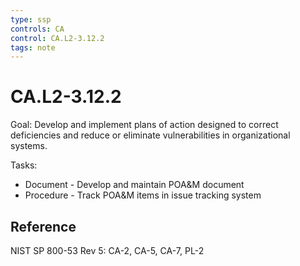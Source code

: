```yaml
---
type: ssp
controls: CA
control: CA.L2-3.12.2
tags: note
---
```


# CA.L2-3.12.2

Goal: Develop and implement plans of action designed to correct deficiencies and reduce or eliminate vulnerabilities in organizational systems.

Tasks:

- Document - Develop and maintain POA&M document
- Procedure - Track POA&M items in issue tracking system

## Reference

NIST SP 800-53 Rev 5: CA-2, CA-5, CA-7, PL-2